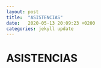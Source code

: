 ```yaml
---
layout: post
title:  "ASISTENCIAS"
date:   2020-05-13 20:09:23 +0200
categories: jekyll update
---
```


# ASISTENCIAS
